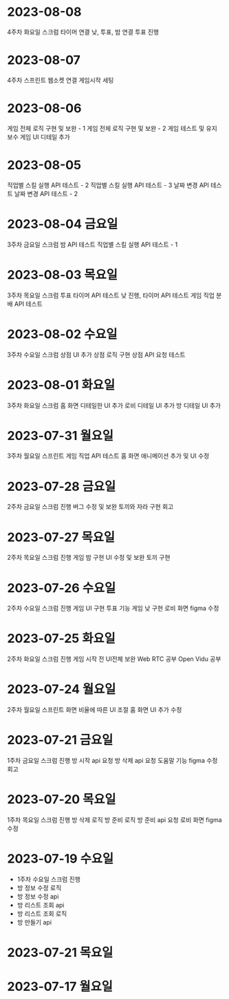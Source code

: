 # 2023-08-08

4주차 화요일 스크럼
타이머 연결
낮, 투표, 밤 연결
투표 진행

# 2023-08-07

4주차 스프린트
웹소켓 연결
게임시작 세팅

# 2023-08-06

게임 전체 로직 구현 및 보완 - 1
게임 전체 로직 구현 및 보완 - 2
게임 테스트 및 유지 보수
게임 UI 디테일 추가

# 2023-08-05

직업별 스킬 실행 API 테스트 - 2
직업별 스킬 실행 API 테스트 - 3
날짜 변경 API 테스트
날짜 변경 API 테스트 - 2

# 2023-08-04 금요일

3주차 금요일 스크럼
밤 API 테스트
직업별 스킬 실행 API 테스트 - 1

# 2023-08-03 목요일

3주차 목요일 스크럼
투표 타이머 API 테스트
낮 진행, 타이머 API 테스트
게임 직업 분배 API 테스트

# 2023-08-02 수요일

3주차 수요일 스크럼
상점 UI 추가
상점 로직 구현
상점 API 요청 테스트

# 2023-08-01 화요일

3주차 화요일 스크럼
홈 화면 디테일한 UI 추가
로비 디테일 UI 추가
방 디테일 UI 추가

# 2023-07-31 월요일

3주차 월요일 스프린트
게임 직업 API 테스트
홈 화면 애니메이션 추가 및 UI 수정

# 2023-07-28 금요일

2주차 금요일 스크럼 진행
버그 수정 및 보완
토끼와 자라 구현
회고

# 2023-07-27 목요일

2주차 목요일 스크럼 진행
게임 밤 구현
UI 수정 및 보완
토끼 구현

# 2023-07-26 수요일

2주차 수요일 스크럼 진행
게임 UI 구현
투표 기능
게임 낮 구현
로비 화면 figma 수정

# 2023-07-25 화요일

2주차 화요일 스크럼 진행
게임 시작 전 UI전체 보완
Web RTC 공부
Open Vidu 공부

# 2023-07-24 월요일

2주차 월요일 스프린트
화면 비율에 따른 UI 조절
홈 화면 UI 추가 수정

# 2023-07-21 금요일

1주차 금요일 스크럼 진행
방 시작 api 요청
방 삭제 api 요청
도움말 기능 figma 수정
회고

# 2023-07-20 목요일

1주차 목요일 스크럼 진행
방 삭제 로직
방 준비 로직
방 준비 api 요청
로비 화면 figma 수정

# 2023-07-19 수요일

- 1주차 수요일 스크럼 진행
- 방 정보 수정 로직 
- 방 정보 수정 api
- 방 리스트 조회 api
- 방 리스트 조회 로직
- 방 만들기 api

# 2023-07-21 목요일

# 2023-07-17 월요일


